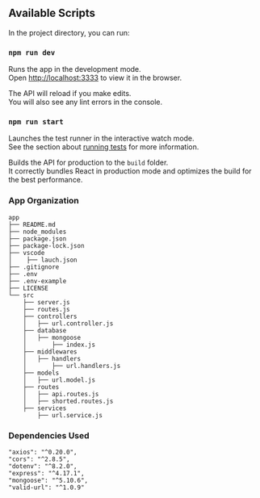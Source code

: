 ## Available Scripts

In the project directory, you can run:

### `npm run dev`

Runs the app in the development mode.<br />
Open [http://localhost:3333](http://localhost:3333) to view it in the browser.

The API will reload if you make edits.<br />
You will also see any lint errors in the console.

### `npm run start`

Launches the test runner in the interactive watch mode.<br />
See the section about [running tests](https://facebook.github.io/create-react-app/docs/running-tests) for more information.

Builds the API for production to the `build` folder.<br />
It correctly bundles React in production mode and optimizes the build for the best performance.

### App Organization
```
app
├── README.md
├── node_modules
├── package.json
├── package-lock.json
├── vscode
│    ├── lauch.json
├── .gitignore
├── .env
├── .env-example
├── LICENSE
└── src
    ├── server.js
    ├── routes.js
    ├── controllers
    │   ├── url.controller.js
    ├── database
    │   ├── mongoose
    │       ├── index.js
    ├── middlewares
    │   ├── handlers
    │       ├── url.handlers.js
    ├── models
    │   ├── url.model.js
    ├── routes
    │   ├── api.routes.js
    │   ├── shorted.routes.js
    ├── services
        ├── url.service.js
```

### Dependencies Used
```
"axios": "^0.20.0",
"cors": "^2.8.5",
"dotenv": "^8.2.0",
"express": "^4.17.1",
"mongoose": "^5.10.6",
"valid-url": "^1.0.9"
```


